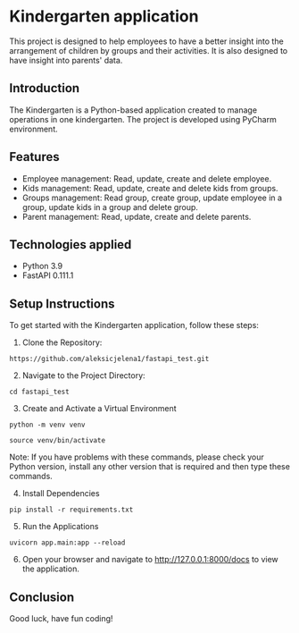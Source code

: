 # Kindergarten application

This project is designed to help employees to have a better insight into the arrangement of children by groups and their activities.
It is also designed to have insight into parents' data.

## Introduction

The Kindergarten is a Python-based application created to manage operations in one kindergarten. The project is developed using PyCharm environment.

## Features

* Employee management: Read, update, create and delete employee.
* Kids management: Read, update, create and delete kids from groups.
* Groups management: Read group, create group, update employee in a group, update kids in a group and delete group.
* Parent management: Read, update, create and delete parents.

## Technologies applied

* Python 3.9
* FastAPI 0.111.1

## Setup Instructions

To get started with the Kindergarten application, follow these steps: 
1. Clone the Repository: 

`https://github.com/aleksicjelena1/fastapi_test.git`

2. Navigate to the Project Directory:

`cd fastapi_test`

3. Create and Activate a Virtual Environment

`python -m venv venv`

`source venv/bin/activate`

Note: If you have problems with these commands, please check your Python version, install any other version that
is required and then type these commands.

4. Install Dependencies

`pip install -r requirements.txt`

5. Run the Applications

`uvicorn app.main:app --reload`

6. Open your browser and navigate to http://127.0.0.1:8000/docs to view the application.

## Conclusion

Good luck, have fun coding!